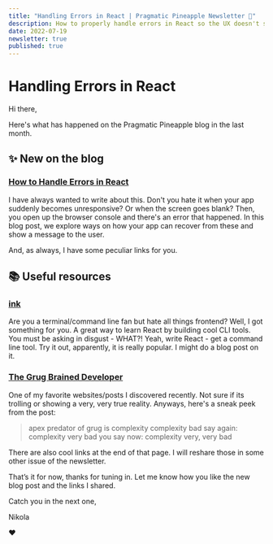 ```yaml
---
title: "Handling Errors in React | Pragmatic Pineapple Newsletter 🍍"
description: How to properly handle errors in React so the UX doesn't suffer
date: 2022-07-19
newsletter: true
published: true
---
```


# Handling Errors in React

Hi there,

Here's what has happened on the Pragmatic Pineapple blog in the last month.

## ✨ New on the blog

### [How to Handle Errors in React](https://pragmaticpineapple.com/how-to-hande-errors-in-react/)

I have always wanted to write about this. Don't you hate it when your app suddenly becomes unresponsive? Or when the screen goes blank? Then, you open up the browser console and there's an error that happened. In this blog post, we explore ways on how your app can recover from these and show a message to the user.

And, as always, I have some peculiar links for you.

## 📚 Useful resources

### [ink](https://github.com/vadimdemedes/ink)

Are you a terminal/command line fan but hate all things frontend? Well, I got something for you. A great way to learn React by building cool CLI tools. You must be asking in disgust - WHAT?! Yeah, write React - get a command line tool. Try it out, apparently, it is really popular. I might do a blog post on it.

### [The Grug Brained Developer](https://grugbrain.dev/)

One of my favorite websites/posts I discovered recently. Not sure if its trolling or showing a very, very true reality. Anyways, here's a sneak peek from the post:

> apex predator of grug is complexity
> complexity bad
> say again:
> complexity very bad
> you say now:
> complexity very, very bad

There are also cool links at the end of that page. I will reshare those in some other issue of the newsletter.

That’s it for now, thanks for tuning in. Let me know how you like the new blog post and the links I shared.

Catch you in the next one,

Nikola

❤️
